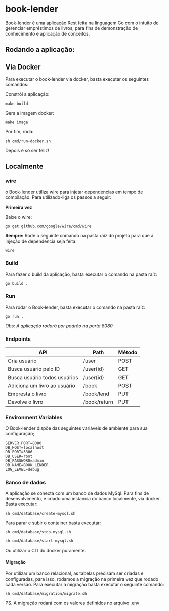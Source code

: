 # book-lender

Book-lender é uma aplicação Rest feita na linguagem Go com o intuito de gerenciar empréstimos de livros, para fins de demonstração de conhecimento e aplicação de conceitos.

## Rodando a aplicação:
## Via Docker
Para executar o book-lender via docker, basta executar os seguintes comandos:

Constrói a aplicação:
```
make build
```
Gera a imagem docker:
```
make image
```
Por fim, roda:
```
sh cmd/run-docker.sh
```
Depois é só ser feliz!
## Localmente
### wire
o Book-lender utiliza wire para injetar dependencias em tempo de compilação. Para utilizado-liga os passos a seguir:

**Primeira vez**

Baixe o wire:

```
go get github.com/google/wire/cmd/wire
```

**Sempre:**
Rode o seguinte comando na pasta raíz do projeto para que a injeção de dependencia seja feita:
```
wire
```

### Build
Para fazer o build da aplicação, basta executar o comando na pasta raíz:
```
go build .
```

### Run
Para rodar o Book-lender, basta executar o comando na pasta raíz:
```
go run .
```
*Obs: A aplicação rodará por padrão na porta 8080*

### Endpoints


| API                         | Path                             | Método  | 
| --------------------------  | -------------------------------- | ------- | 
| Cria usuário                | /user                            | POST    |
| Busca usuário pelo ID       | /user{id}                        | GET     | 
| Busca usuário todos usuários| /user{id}                        | GET     |
| Adiciona um livro ao usuário| /book                            | POST    |
| Empresta o livro            | /book/lend                       | PUT     |
| Devolve o livro             | /book/return                     | PUT     |

### Environment Variables
O Book-lender dispõe das seguintes variáveis de ambiente para sua configuração;

```SERVER_PORT=8080```\
```DB_HOST=localhost```\
```DB_PORT=3306```\
```DB_USER=root```\
```DB_PASSWORD=admin```\
```DB_NAME=BOOK_LENDER```\
```LOG_LEVEL=debug```


### Banco de dados
A aplicação se conecta com um banco de dados MySql. Para fins de desenvolvimento, é criado uma instancia do banco localmente, via docker. Basta executar:
```shell
sh cmd/database/create-mysql.sh
```
Para parar e subir o container basta executar:
```shell
sh cmd/database/stop-mysql.sh
```
```shell
sh cmd/database/start-mysql.sh
```
Ou utilizar o CLI do docker puramente.

#### Migração
Por utilizar um banco relacional, as tabelas precisam ser criadas e configuradas, para isso, rodamos a migração na primeira vez que rodado cada versão.
Para executar a migração basta executar o seguinte comando:
```shell
sh cmd/database/migration/migrate.sh
```
PS. A migração rodará com os valores definidos no arquivo .env
